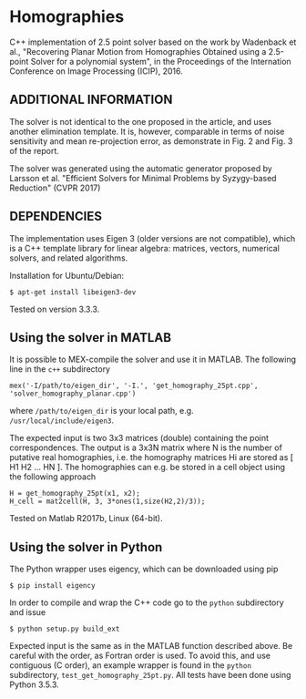 # Homographies

C++ implementation of 2.5 point solver based on the work by Wadenback et al.,
"Recovering Planar Motion from Homographies Obtained using a 2.5-point Solver
for a polynomial system", in the Proceedings of the Internation Conference on
Image Processing (ICIP), 2016.

## ADDITIONAL INFORMATION
The solver is not identical to the one proposed in the article, and uses
another elimination template. It is, however, comparable in terms of
noise sensitivity and mean re-projection error, as demonstrate in Fig. 2
and Fig. 3 of the report.

The solver was generated using the automatic generator proposed by
Larsson et al. "Efficient Solvers for Minimal Problems by Syzygy-based
Reduction" (CVPR 2017)

## DEPENDENCIES
The implementation uses Eigen 3 (older versions are not compatible), which is
a C++ template library for linear algebra: matrices, vectors,
numerical solvers, and related algorithms.

Installation for Ubuntu/Debian:

    $ apt-get install libeigen3-dev

Tested on version 3.3.3.

## Using the solver in MATLAB
It is possible to MEX-compile the solver and use it in MATLAB. The
following line in the `c++` subdirectory

    mex('-I/path/to/eigen_dir', '-I.', 'get_homography_25pt.cpp', 'solver_homography_planar.cpp')

where `/path/to/eigen_dir` is your local path, e.g. `/usr/local/include/eigen3`.

The expected input is two 3x3 matrices (double) containing the point correspondences.
The output is a 3x3N matrix where N is the number of putative real homographies, i.e.
the homography matrices Hi are stored as [ H1 H2 ... HN ]. The homographies can e.g. be
stored in a cell object using the following approach

    H = get_homography_25pt(x1, x2);
    H_cell = mat2cell(H, 3, 3*ones(1,size(H2,2)/3));

Tested on Matlab R2017b, Linux (64-bit).

## Using the solver in Python
The Python wrapper uses eigency, which can be downloaded using pip

    $ pip install eigency

In order to compile and wrap the C++ code go to the `python` subdirectory and
issue

    $ python setup.py build_ext

Expected input is the same as in the MATLAB function described above.
Be careful with the order, as Fortran order is used. To avoid this, and use
contiguous (C order), an example wrapper is found in the `python` subdirectory,
`test_get_homography_25pt.py`. All tests have been done using Python 3.5.3.
